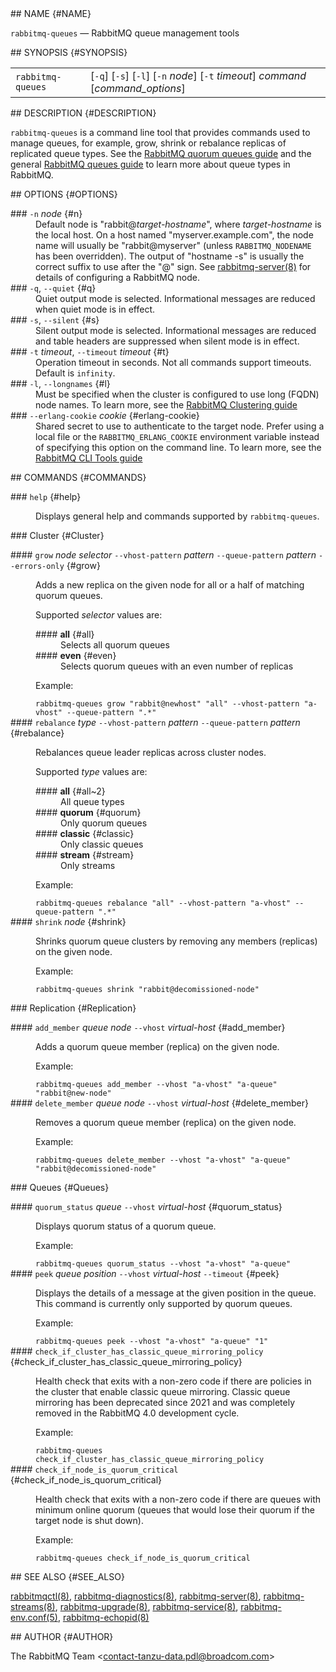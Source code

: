 <div class="manual-text">
  <section class="Sh">
## NAME {#NAME}
    <p class="Pp"><code class="Nm">rabbitmq-queues</code> — <span class="Nd">RabbitMQ queue management tools</span></p>
  </section>
  <section class="Sh">
## SYNOPSIS {#SYNOPSIS}
    <table class="Nm">
      <tr>
        <td><code class="Nm">rabbitmq-queues</code></td>
        <td>[<code class="Fl">-q</code>] [<code class="Fl">-s</code>] [<code class="Fl">-l</code>] [<code class="Fl">-n</code> <var class="Ar">node</var>] [<code class="Fl">-t</code> <var class="Ar">timeout</var>] <var class="Ar">command</var> [<var class="Ar">command_options</var>]</td>
      </tr>
    </table>
  </section>
  <section class="Sh">
## DESCRIPTION {#DESCRIPTION}
    <p class="Pp"><code class="Nm">rabbitmq-queues</code> is a command line tool that provides commands used to manage queues, for example, grow, shrink or rebalance replicas of replicated queue types. See the <a class="Lk" href="https://www.rabbitmq.com/docs/quorum-queues">RabbitMQ quorum queues guide</a> and the general <a class="Lk" href="https://www.rabbitmq.com/docs/queues">RabbitMQ queues guide</a> to learn more about queue types in RabbitMQ.</p>
  </section>
  <section class="Sh">
## OPTIONS {#OPTIONS}
    <dl class="Bl-tag">
      <dt >
### <code class="Fl">-n</code> <var class="Ar">node</var> {#n}
      </dt>
      <dd>
        Default node is "rabbit@<var class="Ar">target-hostname</var>", where <var class="Ar">target-hostname</var> is the local host. On a host named "myserver.example.com", the node name will usually be "rabbit@myserver" (unless <code class="Ev">RABBITMQ_NODENAME</code> has been overridden). The output of "hostname -s" is usually the correct suffix to use after the "@" sign. See <a class="Xr" href="rabbitmq-server.8">rabbitmq-server(8)</a> for details of configuring a RabbitMQ node.
      </dd>
      <dt >
### <code class="Fl">-q</code>, <code class="Fl">--quiet</code> {#q}
      </dt>
      <dd>Quiet output mode is selected. Informational messages are reduced when quiet mode is in effect.</dd>
      <dt >
### <code class="Fl">-s</code>, <code class="Fl">--silent</code> {#s}
      </dt>
      <dd>Silent output mode is selected. Informational messages are reduced and table headers are suppressed when silent mode is in effect.</dd>
      <dt >
### <code class="Fl">-t</code> <var class="Ar">timeout</var>, <code class="Fl">--timeout</code> <var class="Ar">timeout</var> {#t}
      </dt>
      <dd>Operation timeout in seconds. Not all commands support timeouts. Default is <code class="Cm">infinity</code>.</dd>
      <dt >
### <code class="Fl">-l</code>, <code class="Fl">--longnames</code> {#l}
      </dt>
      <dd>
        Must be specified when the cluster is configured to use long (FQDN) node names. To learn more, see the <a class="Lk" href="https://www.rabbitmq.com/docs/clustering">RabbitMQ Clustering guide</a>
      </dd>
      <dt >
### <code class="Fl">--erlang-cookie</code> <var class="Ar">cookie</var> {#erlang-cookie}
      </dt>
      <dd>
        Shared secret to use to authenticate to the target node. Prefer using a local file or the <code class="Ev">RABBITMQ_ERLANG_COOKIE</code> environment variable instead of specifying this option on the command line. To learn more, see the <a class="Lk" href="https://www.rabbitmq.com/docs/cli">RabbitMQ CLI Tools guide</a>
      </dd>
    </dl>
  </section>
  <section class="Sh">
## COMMANDS {#COMMANDS}
    <dl class="Bl-tag">
      <dt >
### <code class="Cm">help</code> {#help}
      </dt>
      <dd>
        <p class="Pp">Displays general help and commands supported by <code class="Nm">rabbitmq-queues</code>.</p>
      </dd>
    </dl>
    <section class="Ss">
### Cluster {#Cluster}
      <dl class="Bl-tag">
        <dt >
#### <code class="Cm">grow</code> <var class="Ar">node</var> <var class="Ar">selector</var> <code class="Fl">--vhost-pattern</code> <var class="Ar">pattern</var> <code class="Fl">--queue-pattern</code> <var class="Ar">pattern</var> <code class="Fl">--errors-only</code> {#grow}
        </dt>
        <dd>
          <p class="Pp">Adds a new replica on the given node for all or a half of matching quorum queues.</p>
          <p class="Pp">Supported <var class="Ar">selector</var> values are:</p>
          <dl class="Bl-tag">
            <dt >
#### <b class="Sy">all</b> {#all}
            </dt>
            <dd>Selects all quorum queues</dd>
            <dt >
#### <b class="Sy">even</b> {#even}
            </dt>
            <dd>Selects quorum queues with an even number of replicas</dd>
          </dl>
          <p class="Pp">Example:</p>
          <div class="Bd Bd-indent lang-bash">
            <code class="Li">rabbitmq-queues grow "rabbit@newhost" "all" --vhost-pattern "a-vhost" --queue-pattern ".*"</code>
          </div>
        </dd>
        <dt >
#### <code class="Cm">rebalance</code> <var class="Ar">type</var> <code class="Fl">--vhost-pattern</code> <var class="Ar">pattern</var> <code class="Fl">--queue-pattern</code> <var class="Ar">pattern</var> {#rebalance}
        </dt>
        <dd>
          <p class="Pp">Rebalances queue leader replicas across cluster nodes.</p>
          <p class="Pp">Supported <var class="Ar">type</var> values are:</p>
          <dl class="Bl-tag">
            <dt >
#### <b class="Sy">all</b> {#all~2}
            </dt>
            <dd>All queue types</dd>
            <dt >
#### <b class="Sy">quorum</b> {#quorum}
            </dt>
            <dd>Only quorum queues</dd>
            <dt >
#### <b class="Sy">classic</b> {#classic}
            </dt>
            <dd>Only classic queues</dd>
            <dt >
#### <b class="Sy">stream</b> {#stream}
            </dt>
            <dd>Only streams</dd>
          </dl>
          <p class="Pp">Example:</p>
          <div class="Bd Bd-indent lang-bash">
            <code class="Li">rabbitmq-queues rebalance "all" --vhost-pattern "a-vhost" --queue-pattern ".*"</code>
          </div>
        </dd>
        <dt >
#### <code class="Cm">shrink</code> <var class="Ar">node</var> {#shrink}
        </dt>
        <dd>
          <p class="Pp">Shrinks quorum queue clusters by removing any members (replicas) on the given node.</p>
          <p class="Pp">Example:</p>
          <div class="Bd Bd-indent lang-bash">
            <code class="Li">rabbitmq-queues shrink "rabbit@decomissioned-node"</code>
          </div>
        </dd>
      </dl>
    </section>
    <section class="Ss">
### Replication {#Replication}
      <dl class="Bl-tag">
        <dt >
#### <code class="Cm">add_member</code> <var class="Ar">queue</var> <var class="Ar">node</var> <code class="Fl">--vhost</code> <var class="Ar">virtual-host</var> {#add_member}
        </dt>
        <dd>
          <p class="Pp">Adds a quorum queue member (replica) on the given node.</p>
          <p class="Pp">Example:</p>
          <div class="Bd Bd-indent lang-bash">
            <code class="Li">rabbitmq-queues add_member --vhost "a-vhost" "a-queue" "rabbit@new-node"</code>
          </div>
        </dd>
        <dt >
#### <code class="Cm">delete_member</code> <var class="Ar">queue</var> <var class="Ar">node</var> <code class="Fl">--vhost</code> <var class="Ar">virtual-host</var> {#delete_member}
        </dt>
        <dd>
          <p class="Pp">Removes a quorum queue member (replica) on the given node.</p>
          <p class="Pp">Example:</p>
          <div class="Bd Bd-indent lang-bash">
            <code class="Li">rabbitmq-queues delete_member --vhost "a-vhost" "a-queue" "rabbit@decomissioned-node"</code>
          </div>
        </dd>
      </dl>
    </section>
    <section class="Ss">
### Queues {#Queues}
      <dl class="Bl-tag">
        <dt >
#### <code class="Cm">quorum_status</code> <var class="Ar">queue</var> <code class="Fl">--vhost</code> <var class="Ar">virtual-host</var> {#quorum_status}
        </dt>
        <dd>
          <p class="Pp">Displays quorum status of a quorum queue.</p>
          <p class="Pp">Example:</p>
          <div class="Bd Bd-indent lang-bash">
            <code class="Li">rabbitmq-queues quorum_status --vhost "a-vhost" "a-queue"</code>
          </div>
        </dd>
        <dt >
#### <code class="Cm">peek</code> <var class="Ar">queue</var> <var class="Ar">position</var> <code class="Fl">--vhost</code> <var class="Ar">virtual-host</var> <code class="Fl">--timeout</code> {#peek}
        </dt>
        <dd>
          <p class="Pp">Displays the details of a message at the given position in the queue. This command is currently only supported by quorum queues.</p>
          <p class="Pp">Example:</p>
          <div class="Bd Bd-indent lang-bash">
            <code class="Li">rabbitmq-queues peek --vhost "a-vhost" "a-queue" "1"</code>
          </div>
        </dd>
        <dt >
#### <code class="Cm">check_if_cluster_has_classic_queue_mirroring_policy</code> {#check_if_cluster_has_classic_queue_mirroring_policy}
        </dt>
        <dd>
          <p class="Pp">Health check that exits with a non-zero code if there are policies in the cluster that enable classic queue mirroring. Classic queue mirroring has been deprecated since 2021 and was completely removed in the RabbitMQ 4.0 development cycle.</p>
          <p class="Pp">Example:</p>
          <div class="Bd Bd-indent lang-bash">
            <code class="Li">rabbitmq-queues check_if_cluster_has_classic_queue_mirroring_policy</code>
          </div>
        </dd>
        <dt >
#### <code class="Cm">check_if_node_is_quorum_critical</code> {#check_if_node_is_quorum_critical}
        </dt>
        <dd>
          <p class="Pp">Health check that exits with a non-zero code if there are queues with minimum online quorum (queues that would lose their quorum if the target node is shut down).</p>
          <p class="Pp">Example:</p>
          <div class="Bd Bd-indent lang-bash">
            <code class="Li">rabbitmq-queues check_if_node_is_quorum_critical</code>
          </div>
        </dd>
      </dl>
    </section>
  </section>
  <section class="Sh">
## SEE ALSO {#SEE_ALSO}
    <p class="Pp"><a class="Xr" href="rabbitmqctl.8">rabbitmqctl(8)</a>, <a class="Xr" href="rabbitmq-diagnostics.8">rabbitmq-diagnostics(8)</a>, <a class="Xr" href="rabbitmq-server.8">rabbitmq-server(8)</a>, <a class="Xr" href="rabbitmq-streams.8">rabbitmq-streams(8)</a>, <a class="Xr" href="rabbitmq-upgrade.8">rabbitmq-upgrade(8)</a>, <a class="Xr" href="rabbitmq-service.8">rabbitmq-service(8)</a>, <a class="Xr" href="rabbitmq-env.conf.5">rabbitmq-env.conf(5)</a>, <a class="Xr" href="rabbitmq-echopid.8">rabbitmq-echopid(8)</a></p>
  </section>
  <section class="Sh">
## AUTHOR {#AUTHOR}
    <p class="Pp"><span class="An">The RabbitMQ Team</span> &lt;<a class="Mt" href="mailto:contact-tanzu-data.pdl@broadcom.com">contact-tanzu-data.pdl@broadcom.com</a>&gt;</p>
  </section>
</div>
